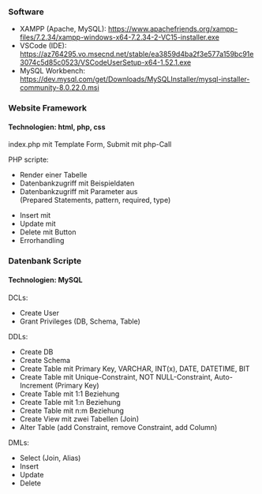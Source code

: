 ### Software
  - XAMPP (Apache, MySQL): https://www.apachefriends.org/xampp-files/7.2.34/xampp-windows-x64-7.2.34-2-VC15-installer.exe
  - VSCode (IDE): https://az764295.vo.msecnd.net/stable/ea3859d4ba2f3e577a159bc91e3074c5d85c0523/VSCodeUserSetup-x64-1.52.1.exe
  - MySQL Workbench: https://dev.mysql.com/get/Downloads/MySQLInstaller/mysql-installer-community-8.0.22.0.msi

### Website Framework
  #### Technologien: html, php, css
  
  index.php mit Template Form, Submit mit php-Call
  
  PHP scripte: 
  - Render einer Tabelle
  - Datenbankzugriff mit Beispieldaten
  - Datenbankzugriff mit Parameter aus <form> (Prepared Statements, pattern, required, type)
  - Insert mit <form>
  - Update mit <form>
  - Delete mit Button
  - Errorhandling

### Datenbank Scripte
  #### Technologien: MySQL
  
  DCLs:
  - Create User
  - Grant Privileges (DB, Schema, Table)
  
  DDLs:
  - Create DB
  - Create Schema
  - Create Table mit Primary Key, VARCHAR, INT(x), DATE, DATETIME, BIT
  - Create Table mit Unique-Constraint, NOT NULL-Constraint, Auto-Increment (Primary Key)
  - Create Table mit 1:1 Beziehung
  - Create Table mit 1:n Beziehung
  - Create Table mit n:m Beziehung
  - Create View mit zwei Tabellen (Join)
  - Alter Table (add Constraint, remove Constraint, add Column)
  
  DMLs:
  - Select (Join, Alias)
  - Insert
  - Update
  - Delete
